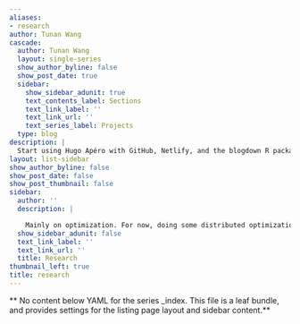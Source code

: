 ```yaml
---
aliases:
- research
author: Tunan Wang
cascade:
  author: Tunan Wang
  layout: single-series
  show_author_byline: false
  show_post_date: true
  sidebar:
    show_sidebar_adunit: true
    text_contents_label: Sections
    text_link_label: ''
    text_link_url: ''
    text_series_label: Projects
  type: blog
description: |
  Start using Hugo Apéro with GitHub, Netlify, and the blogdown R package with RStudio.
layout: list-sidebar
show_author_byline: false
show_post_date: false
show_post_thumbnail: false
sidebar:
  author: ''
  description: |

    Mainly on optimization. For now, doing some distributed optimization things with a brilliant man, [Prof. Albert](https://ioe.engin.umich.edu/people/berahas-albert-s/).
  show_sidebar_adunit: false
  text_link_label: ''
  text_link_url: ''
  title: Research
thumbnail_left: true
title: research
---
```


** No content below YAML for the series _index. This file is a leaf bundle, and provides settings for the listing page layout and sidebar content.**